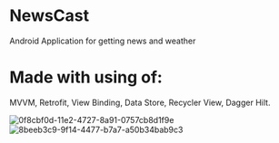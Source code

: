 # NewsCast
Android Application for getting news and weather

# Made with using of:
MVVM, Retrofit, View Binding, Data Store, Recycler View, Dagger Hilt.


![0f8cbf0d-11e2-4727-8a91-0757cb8d1f9e](https://github.com/Cthutq295/NewsCast/assets/10911451/ef6128d6-c9aa-4cd9-abd1-e9b959dc84fd)
![8beeb3c9-9f14-4477-b7a7-a50b34bab9c3](https://github.com/Cthutq295/NewsCast/assets/10911451/79b2105f-0e70-4ae2-acf3-01356e87e9dc)
